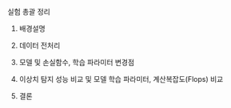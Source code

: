 실험 총괄 정리

1. 배경설명

2. 데이터 전처리

3. 모델 및 손실함수, 학습 파라미터 변경점

4. 이상치 탐지 성능 비교 및 모델 학습 파라미터, 계산복잡도(Flops) 비교

5. 결론
